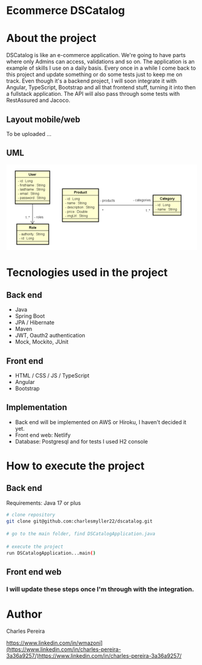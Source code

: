 # Ecommerce DSCatalog

# About the project

DSCatalog is like an e-commerce application. We're going to have parts where only Admins can access, validations and so on. The application is an example of skills I use on a daily basis. 
Every once in a while I come back to this project and update something or do some tests just to keep me on track. 
Even though it's a backend project, I will soon integrate it with Angular, TypeScript, Bootstrap and all that frontend stuff, turning it into then a fullstack application. 
The API will also pass through some tests with RestAssured and Jacoco. 

## Layout mobile/web
To be uploaded ...

## UML 
![UML](https://github.com/charlesmyller22/images-for-my-projects/blob/main/Screenshot%202023-07-09%20at%2021.11.59.png)

# Tecnologies used in the project
## Back end
- Java
- Spring Boot
- JPA / Hibernate
- Maven
- JWT, Oauth2 authentication
- Mock, Mockito, JUnit
## Front end
- HTML / CSS / JS / TypeScript
- Angular
- Bootstrap

## Implementation
- Back end will be implemented on AWS or Hiroku, I haven't decided it yet. 
- Front end web: Netlify
- Database: Postgresql and for tests I used H2 console

# How to execute the project 

## Back end
Requirements: Java 17 or plus

```bash
# clone repository 
git clone git@github.com:charlesmyller22/dscatalog.git

# go to the main folder, find DSCatalogApplication.java

# execute the project
run DSCatalogApplication...main()
```

## Front end web

### I will update these steps once I'm through with the integration.

# Author

Charles Pereira

https://www.linkedin.com/in/wmazoni](https://www.linkedin.com/in/charles-pereira-3a36a9257/)https://www.linkedin.com/in/charles-pereira-3a36a9257/

